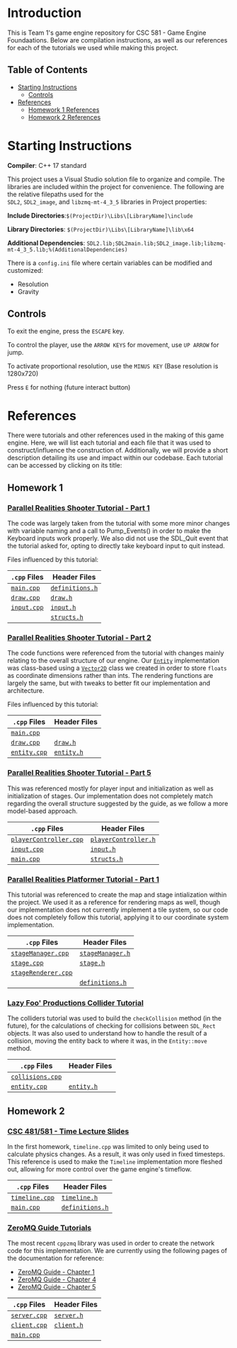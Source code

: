 # Introduction
This is Team 1's game engine repository for CSC 581 - Game Engine Foundaations. Below are 
compilation instructions, as well as our references for each of the tutorials we used while 
making this project.

## Table of Contents

- [Starting Instructions](#starting-instructions)
	- [Controls](#controls)
- [References](#references)
	- [Homework 1 References](#homework-1)
	- [Homework 2 References](#homework-2)

# Starting Instructions

**Compiler**: C++ 17 standard

This project uses a Visual Studio solution file to organize and compile. The libraries are included 
within the project for convenience. The following are the relative filepaths used for the  
`SDL2`, `SDL2_image`, and `libzmq-mt-4_3_5` libraries in Project properties:

**Include Directories**:`$(ProjectDir)\Libs\[LibraryName]\include`

**Library Directories**: `$(ProjectDir)\Libs\[LibraryName]\lib\x64`

**Additional Dependencies**: `SDL2.lib;SDL2main.lib;SDL2_image.lib;libzmq-mt-4_3_5.lib;%(AdditionalDependencies)`

There is a `config.ini` file where certain variables can be modified and customized:
 - Resolution
 - Gravity

## Controls

To exit the engine, press the `ESCAPE` key.

To control the player, use the `ARROW KEYS` for movement, use `UP ARROW` for jump.

To activate proportional resolution, use the `MINUS KEY` (Base resolution is 1280x720)

Press `E` for nothing (future interact button)

# References
There were tutorials and other references used in the making of this game engine. Here, we 
will list each tutorial and each file that it was used to construct/influence the construction of. 
Additionally, we will provide a short description detailing its use and impact within our codebase. 
Each tutorial can be accessed by clicking on its title:

## Homework 1

### [Parallel Realities Shooter Tutorial - Part 1](https://www.parallelrealities.co.uk/tutorials/shooter/shooter1.php)

The code was largely taken from the tutorial with some more minor changes with variable naming
and a call to Pump_Events() in order to make the Keyboard inputs work properly. We also did not
use the SDL_Quit event that the tutorial asked for, opting to directly take keyboard input to
quit instead.

Files influenced by this tutorial:

|        `.cpp` Files        |            Header Files            |
| -------------------------- | ---------------------------------- |
|  [`main.cpp`](./main.cpp)  | [`definitions.h`](./definitions.h) |
|  [`draw.cpp`](./draw.cpp)  |        [`draw.h`](./draw.h)        |
| [`input.cpp`](./input.cpp) |       [`input.h`](./input.h)       |
| | [`structs.h`](./structs.h) |

### [Parallel Realities Shooter Tutorial - Part 2](https://www.parallelrealities.co.uk/tutorials/shooter/shooter2.php)

The code functions were referenced from the tutorial with changes mainly relating to the overall structure
of our engine. Our [`Entity`](./entity.cpp) implementation was class-based using a [`Vector2D`](./vector2D.cpp) 
class we created in order to store `floats` as coordinate dimensions rather than ints. The rendering functions 
are largely the same, but with tweaks to better fit our implementation and architecture.

Files influenced by this tutorial:

|        `.cpp` Files        |            Header Files            |
| -------------------------- | ---------------------------------- |
|  [`main.cpp`](./main.cpp)  |  |
|  [`draw.cpp`](./draw.cpp)  |       [`draw.h`](./draw.h)         |
| [`entity.cpp`](./entity.cpp) | [`entity.h`](./entity.h) |

### [Parallel Realities Shooter Tutorial - Part 5](https://www.parallelrealities.co.uk/tutorials/shooter/shooter5.php)

This was referenced mostly for player input and initialization as well as initialization of stages. Our 
implementation does not completely match regarding the overall structure suggested by the guide, as we follow 
a more model-based approach.

|        `.cpp` Files        |            Header Files            |
| -------------------------- | ---------------------------------- |
| [`playerController.cpp`](./playerController.cpp) | [`playerController.h`](./playerController.h) |
| [`input.cpp`](./input.cpp) | [`input.h`](./input.h) |
| [`main.cpp`](./main.cpp) | [`structs.h`](./structs.h) |

### [Parallel Realities Platformer Tutorial - Part 1](https://www.parallelrealities.co.uk/tutorials/ppp/ppp1.php)

This tutorial was referenced to create the map and stage intialization within the project. We used it as a reference 
for rendering maps as well, though our implementation does not currently implement a tile system, so our code does not 
completely follow this tutorial, applying it to our coordinate system implementation.

|        `.cpp` Files        |            Header Files            |
| -------------------------- | ---------------------------------- |
| [`stageManager.cpp`](./stageManager.cpp) | [`stageManager.h`](./stageManager.h) |
| [`stage.cpp`](./stage.cpp) | [`stage.h`](./stage.h) |
| [`stageRenderer.cpp`](./stageRenderer.cpp) |  |
|  | [`definitions.h`](./definitions.h) |

### [Lazy Foo' Productions Collider Tutorial](https://lazyfoo.net/tutorials/SDL/27_collision_detection/index.php)

The colliders tutorial was used to build the `checkCollision` method (in the future), for the calculations of checking for 
collisions between `SDL_Rect` objects. It was also used to understand how to handle the result of a collision, 
moving the entity back to where it was, in the `Entity::move` method.

|        `.cpp` Files        |            Header Files            |
| -------------------------- | ---------------------------------- |
| [`collisions.cpp`](./collisions.cpp) | |
| [`entity.cpp`](./entity.cpp) | [`entity.h`](./entity.h) |

## Homework 2

### [CSC 481/581 - Time Lecture Slides](https://docs.google.com/presentation/d/1EZ9PFmYsufonouzSsVSzEfTW6dvkegJ7/edit#slide=id.p67)

In the first homework, `timeline.cpp` was limited to only being used to calculate physics changes.
As a result, it was only used in fixed timesteps. This reference is used to make the `Timeline` 
implementation more fleshed out, allowing for more control over the game engine's timeflow.

|        `.cpp` Files        |            Header Files            |
| -------------------------- | ---------------------------------- |
| [`timeline.cpp`](./timeline.cpp) | [`timeline.h`](./timeline.h) |
| [`main.cpp`](./main.cpp) | [`definitions.h`](./definitions.h) |

### [ZeroMQ Guide Tutorials](https://zguide.zeromq.org/docs)

The most recent `cppzmq` library was used in order to create the network code for this implementation.
We are currently using the following pages of the documentation for reference:

- [ZeroMQ Guide - Chapter 1](https://zguide.zeromq.org/docs/chapter1/)
- [ZeroMQ Guide - Chapter 4](https://zguide.zeromq.org/docs/chapter4/)
- [ZeroMQ Guide - Chapter 5](https://zguide.zeromq.org/docs/chapter5/)



|        `.cpp` Files        |            Header Files            |
| -------------------------- | ---------------------------------- |
| [`server.cpp`](./server.cpp) | [`server.h`](./server.h) |
| [`client.cpp`](./client.cpp) | [`client.h`](./client.h) |
| [`main.cpp`](./main.cpp) | |
